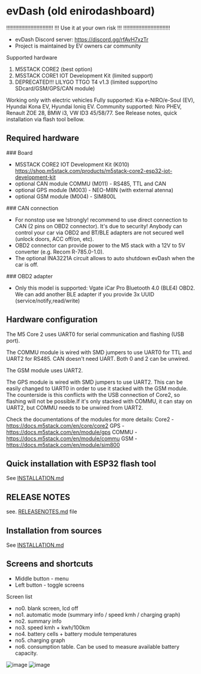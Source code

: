 # evDash (old enirodashboard)

!!!!!!!!!!!!!!!!!!!!!!!!!!!!!!!
!!! Use it at your own risk !!!
!!!!!!!!!!!!!!!!!!!!!!!!!!!!!!!

- evDash Discord server: https://discord.gg/rfAvH7xzTr
- Project is maintained by EV owners car community

Supported hardware

1. M5STACK CORE2 (best option)
2. M5STACK CORE1 IOT Development Kit (limited support)
3. DEPRECATED!!! LILYGO TTGO T4 v1.3 (limited support/no SDcard/GSM/GPS/CAN module)

Working only with electric vehicles
Fully supported: Kia e-NIRO/e-Soul (EV), Hyundai Kona EV, Hyundai Ioniq EV. 
Community supported: Niro PHEV, Renault ZOE 28, BMW i3, VW ID3 45/58/77.
See Release notes, quick installation via flash tool bellow.

## Required hardware

### Board

- M5STACK CORE2 IOT Development Kit (K010)
  https://shop.m5stack.com/products/m5stack-core2-esp32-iot-development-kit
- optional CAN module COMMU (M011) - RS485, TTL and CAN
- optional GPS module (M003) - NEO-M8N (with external atenna)
- optional GSM module (M004) - SIM800L

### CAN connection

- For nonstop use we !strongly! recommend to use direct connection to CAN (2 pins on OBD2 connector). It's due to security! Anybody can control your car via OBD2 and BT/BLE adapters are not secured well (unlock doors, ACC off/on, etc).
- OBD2 connector can provide power to the M5 stack with a 12V to 5V converter (e.g. Recom R-785.0-1.0).
- The optional INA3221A circuit allows to auto shutdown evDash when the car is off.

### OBD2 adapter

- Only this model is supported: Vgate iCar Pro Bluetooth 4.0 (BLE4) OBD2. We can add another BLE adapter if you provide 3x UUID (service/notify,read/write)

## Hardware configuration

The M5 Core 2 uses UART0 for serial communication and flashing (USB port).

The COMMU module is wired with SMD jumpers to use UART0 for TTL and UART2 for RS485. CAN doesn't need UART. Both 0 and 2 can be unwired.

The GSM module uses UART2.

The GPS module is wired with SMD jumpers to use UART2. This can be easily changed to UART0 in order to use it stacked with the GSM module. The counterside is this conflicts with the USB connection of Core2, so flashing will not be possible.If it's only stacked with COMMU, it can stay on UART2, but COMMU needs to be unwired from UART2.

Check the documentations of the modules for more details:
Core2 - https://docs.m5stack.com/en/core/core2
GPS - https://docs.m5stack.com/en/module/gps
COMMU - https://docs.m5stack.com/en/module/commu
GSM - https://docs.m5stack.com/en/module/sim800

## Quick installation with ESP32 flash tool

See [INSTALLATION.md](INSTALLATION.md)

## RELEASE NOTES

see. [RELEASENOTES.md](RELEASENOTES.md) file

## Installation from sources

See [INSTALLATION.md](INSTALLATION.md)

## Screens and shortcuts

- Middle button - menu
- Left button - toggle screens

Screen list

- no0. blank screen, lcd off
- no1. automatic mode (summary info / speed kmh / charging graph)
- no2. summary info
- no3. speed kmh + kwh/100km
- no4. battery cells + battery module temperatures
- no5. charging graph
- no6. consumption table. Can be used to measure available battery capacity.

![image](https://github.com/nickn17/evDash/blob/master/screenshots/v2.jpg)
![image](https://github.com/nickn17/evDash/blob/master/screenshots/v2_m5charging2.jpg)
